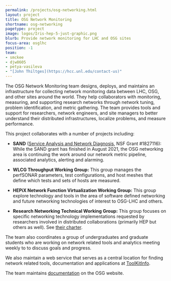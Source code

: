 ```yaml
---
permalink: /projects/osg-networking.html
layout: project
title: OSG Network Monitoring
shortname: osg-networking
pagetype: project
image: logos/Iris-hep-5-just-graphic.png
blurb: Provide network monitoring for LHC and OSG sites
focus-area: osglhc
position: -1
team:
- smckee
- djw8605
- petya-vasileva
- "[John Thiltges](https://hcc.unl.edu/contact-us)"
---
```


The OSG Network Monitoring team designs, deploys, and maintains an infrastructure for
collecting network monitoring data between LHC, OSG, and other sites around the world.
They help collaborators with monitoring, measuring, and supporting research networks
through network tuning, problem identification, and metric gathering.
The team provides tools and support for researchers, network engineers, and site managers
to better understand their distributed infrastructures, localize problems, and measure performance.

This project collaborates with a number of projects including:

*   **SAND** ([Service Analysis and Network Diagnosis](https://sand-ci.org/), NSF Grant #1827116):
    While the SAND grant has finished in August 2021, the OSG networking area is continuing the
    work around our network metric pipeline, associated analytics, alerting and alarming.

*   **WLCG Throughput Working Group:**
    This group manages the perfSONAR parameters, test configurations, and host meshes
    that define which tests and sets of hosts are measured.

*   **HEPiX Network Function Virtualization Working Group:**
    This group explore technology and tools in the area of software defined networking and
    future networking technologies of interest to OSG-LHC and others.

*   **Research Networking Technical Working Group:**
    This group focuses on specific networking technology implementations
    requested by researchers involved in distributed collaborations (primarily HEP but others as well).
    See [their charter](https://docs.google.com/document/d/1l4U5dpH556kCnoIHzyRpBl74IPc0gpgAG3VPUp98lo0/).

The team also coordinates a group of undergraduates and graduate students
who are working on network related tools and analytics meeting weekly to
to discuss goals and progress.

We also maintain a web service that serves as a central location for finding network related tools, documentation 
and applications at [ToolKitInfo](https://toolkitinfo.opensciencegrid.org/).

The team maintains [documentation](https://opensciencegrid.org/networking/) on the OSG website.
